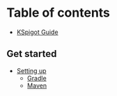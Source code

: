 # Table of contents

* [KSpigot Guide](README.md)

## Get started

* [Setting up](get-started/setting-up/README.md)
  * [Gradle](get-started/setting-up/gradle.md)
  * [Maven](get-started/setting-up/maven.md)

